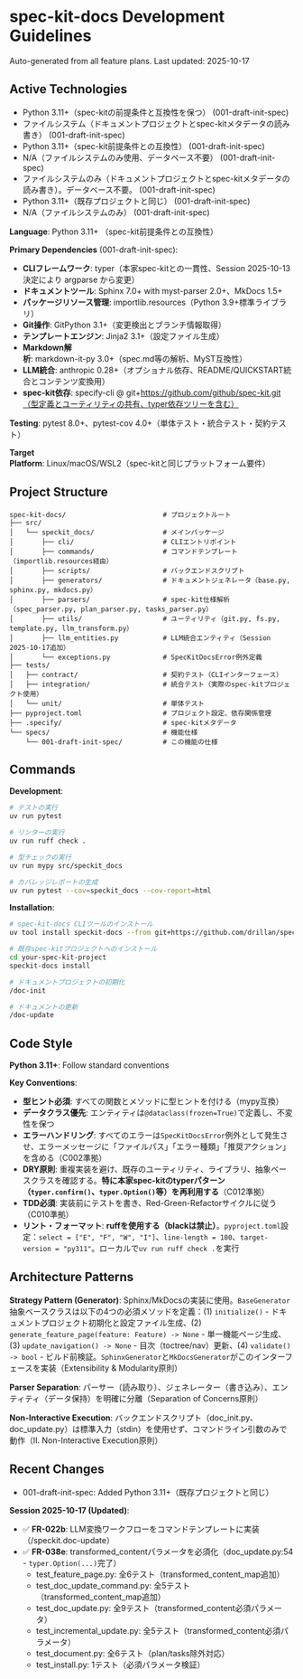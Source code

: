 # spec-kit-docs Development Guidelines

Auto-generated from all feature plans. Last updated: 2025-10-17

## Active Technologies
- Python 3.11+（spec-kitの前提条件と互換性を保つ） (001-draft-init-spec)
- ファイルシステム（ドキュメントプロジェクトとspec-kitメタデータの読み書き） (001-draft-init-spec)
- Python 3.11+（spec-kit前提条件との互換性） (001-draft-init-spec)
- N/A（ファイルシステムのみ使用、データベース不要） (001-draft-init-spec)
- ファイルシステムのみ（ドキュメントプロジェクトとspec-kitメタデータの読み書き）。データベース不要。 (001-draft-init-spec)
- Python 3.11+（既存プロジェクトと同じ） (001-draft-init-spec)
- N/A（ファイルシステムのみ） (001-draft-init-spec)

**Language**: Python 3.11+ （spec-kit前提条件との互換性）

**Primary Dependencies** (001-draft-init-spec):
- **CLIフレームワーク**: typer（本家spec-kitとの一貫性、Session 2025-10-13決定により argparse から変更）
- **ドキュメントツール**: Sphinx 7.0+ with myst-parser 2.0+、MkDocs 1.5+
- **パッケージリソース管理**: importlib.resources（Python 3.9+標準ライブラリ）
- **Git操作**: GitPython 3.1+（変更検出とブランチ情報取得）
- **テンプレートエンジン**: Jinja2 3.1+（設定ファイル生成）
- **Markdown解析**: markdown-it-py 3.0+（spec.md等の解析、MyST互換性）
- **LLM統合**: anthropic 0.28+（オプショナル依存、README/QUICKSTART統合とコンテンツ変換用）
- **spec-kit依存**: specify-cli @ git+https://github.com/github/spec-kit.git（型定義とユーティリティの共有、typer依存ツリーを含む）

**Testing**: pytest 8.0+、pytest-cov 4.0+（単体テスト・統合テスト・契約テスト）

**Target Platform**: Linux/macOS/WSL2（spec-kitと同じプラットフォーム要件）

## Project Structure

```
spec-kit-docs/                        # プロジェクトルート
├── src/
│   └── speckit_docs/                 # メインパッケージ
│       ├── cli/                      # CLIエントリポイント
│       ├── commands/                 # コマンドテンプレート（importlib.resources経由）
│       ├── scripts/                  # バックエンドスクリプト
│       ├── generators/               # ドキュメントジェネレータ（base.py, sphinx.py, mkdocs.py）
│       ├── parsers/                  # spec-kit仕様解析（spec_parser.py, plan_parser.py, tasks_parser.py）
│       ├── utils/                    # ユーティリティ（git.py, fs.py, template.py, llm_transform.py）
│       ├── llm_entities.py           # LLM統合エンティティ（Session 2025-10-17追加）
│       └── exceptions.py             # SpecKitDocsError例外定義
├── tests/
│   ├── contract/                     # 契約テスト（CLIインターフェース）
│   ├── integration/                  # 統合テスト（実際のspec-kitプロジェクト使用）
│   └── unit/                         # 単体テスト
├── pyproject.toml                    # プロジェクト設定、依存関係管理
├── .specify/                         # spec-kitメタデータ
└── specs/                            # 機能仕様
    └── 001-draft-init-spec/          # この機能の仕様
```

## Commands

**Development**:
```bash
# テストの実行
uv run pytest

# リンターの実行
uv run ruff check .

# 型チェックの実行
uv run mypy src/speckit_docs

# カバレッジレポートの生成
uv run pytest --cov=speckit_docs --cov-report=html
```

**Installation**:
```bash
# spec-kit-docs CLIツールのインストール
uv tool install speckit-docs --from git+https://github.com/drillan/spec-kit-docs.git

# 既存spec-kitプロジェクトへのインストール
cd your-spec-kit-project
speckit-docs install

# ドキュメントプロジェクトの初期化
/doc-init

# ドキュメントの更新
/doc-update
```

## Code Style

**Python 3.11+**: Follow standard conventions

**Key Conventions**:
- **型ヒント必須**: すべての関数とメソッドに型ヒントを付ける（mypy互換）
- **データクラス優先**: エンティティは`@dataclass(frozen=True)`で定義し、不変性を保つ
- **エラーハンドリング**: すべてのエラーは`SpecKitDocsError`例外として発生させ、エラーメッセージに「ファイルパス」「エラー種類」「推奨アクション」を含める（C002準拠）
- **DRY原則**: 重複実装を避け、既存のユーティリティ、ライブラリ、抽象ベースクラスを確認する。**特に本家spec-kitのtyperパターン（`typer.confirm()`、`typer.Option()`等）を再利用する**（C012準拠）
- **TDD必須**: 実装前にテストを書き、Red-Green-Refactorサイクルに従う（C010準拠）
- **リント・フォーマット**: **ruffを使用する（blackは禁止）**。`pyproject.toml`設定：`select = ["E", "F", "W", "I"]`、`line-length = 100`、`target-version = "py311"`。ローカルで`uv run ruff check .`を実行

## Architecture Patterns

**Strategy Pattern (Generator)**: Sphinx/MkDocsの実装に使用。`BaseGenerator`抽象ベースクラスは以下の4つの必須メソッドを定義：(1) `initialize()` - ドキュメントプロジェクト初期化と設定ファイル生成、(2) `generate_feature_page(feature: Feature) -> None` - 単一機能ページ生成、(3) `update_navigation() -> None` - 目次（toctree/nav）更新、(4) `validate() -> bool` - ビルド前検証。`SphinxGenerator`と`MkDocsGenerator`がこのインターフェースを実装（Extensibility & Modularity原則）

**Parser Separation**: パーサー（読み取り）、ジェネレーター（書き込み）、エンティティ（データ保持）を明確に分離（Separation of Concerns原則）

**Non-Interactive Execution**: バックエンドスクリプト（doc_init.py、doc_update.py）は標準入力（stdin）を使用せず、コマンドライン引数のみで動作（II. Non-Interactive Execution原則）

## Recent Changes
- 001-draft-init-spec: Added Python 3.11+（既存プロジェクトと同じ）

**Session 2025-10-17 (Updated)**:
- ✅ **FR-022b**: LLM変換ワークフローをコマンドテンプレートに実装（/speckit.doc-update）
- ✅ **FR-038e**: transformed_contentパラメータを必須化（doc_update.py:54 - `typer.Option(...)`完了）
  - test_feature_page.py: 全6テスト（transformed_content_map追加）
  - test_doc_update_command.py: 全5テスト（transformed_content_map追加）
  - test_doc_update.py: 全9テスト（transformed_content必須パラメータ）
  - test_incremental_update.py: 全5テスト（transformed_content必須パラメータ）
  - test_document.py: 全6テスト（plan/tasks除外対応）
  - test_install.py: 1テスト（必須パラメータ検証）


<!-- MANUAL ADDITIONS START -->
<!-- MANUAL ADDITIONS END -->
